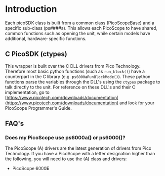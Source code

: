 <!-- Copyright (C) 2025-2025 Pico Technology Ltd. See LICENSE file for terms. -->
# Introduction

Each picoSDK class is built from a common class (PicoScopeBase) and a specific sub-class (ps####a).
This allows each PicoScope to have shared, common functions such as opening the unit, while certain models have additional, hardware-specific functions.

## C PicoSDK (ctypes)
This wrapper is built over the C DLL drivers from Pico Technology.
Therefore most basic python functions (such as `run_block()`) have a counterpart in the C library (e.g. `ps6000aRunBlockMode()`).
These python functions parse the variables through the DLL's using the `ctypes` package to talk directly to the unit.
For reference on these DLL's and their C implementation, go to [https://www.picotech.com/downloads/documentation](https://www.picotech.com/downloads/documentation) and look for your PicoScope Programmer's Guide.

## FAQ's
### Does my PicoScope use ps6000a() or ps6000()?
The PicoScope (A) drivers are the latest generation of drivers from Pico Technology. If you have a PicoScope with a letter designation higher than the following, you will need to use the (A) class and drivers:

 - PicoScope 6000**E**
